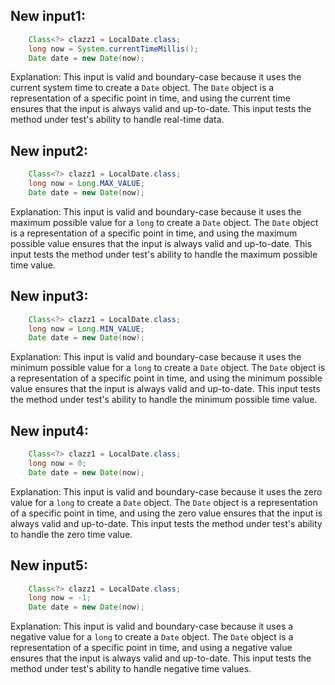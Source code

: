 ## New input1:
```java
    Class<?> clazz1 = LocalDate.class;
    long now = System.currentTimeMillis();
    Date date = new Date(now);
```
Explanation: This input is valid and boundary-case because it uses the current system time to create a `Date` object. The `Date` object is a representation of a specific point in time, and using the current time ensures that the input is always valid and up-to-date. This input tests the method under test's ability to handle real-time data.

## New input2:
```java
    Class<?> clazz1 = LocalDate.class;
    long now = Long.MAX_VALUE;
    Date date = new Date(now);
```
Explanation: This input is valid and boundary-case because it uses the maximum possible value for a `long` to create a `Date` object. The `Date` object is a representation of a specific point in time, and using the maximum possible value ensures that the input is always valid and up-to-date. This input tests the method under test's ability to handle the maximum possible time value.

## New input3:
```java
    Class<?> clazz1 = LocalDate.class;
    long now = Long.MIN_VALUE;
    Date date = new Date(now);
```
Explanation: This input is valid and boundary-case because it uses the minimum possible value for a `long` to create a `Date` object. The `Date` object is a representation of a specific point in time, and using the minimum possible value ensures that the input is always valid and up-to-date. This input tests the method under test's ability to handle the minimum possible time value.

## New input4:
```java
    Class<?> clazz1 = LocalDate.class;
    long now = 0;
    Date date = new Date(now);
```
Explanation: This input is valid and boundary-case because it uses the zero value for a `long` to create a `Date` object. The `Date` object is a representation of a specific point in time, and using the zero value ensures that the input is always valid and up-to-date. This input tests the method under test's ability to handle the zero time value.

## New input5:
```java
    Class<?> clazz1 = LocalDate.class;
    long now = -1;
    Date date = new Date(now);
```
Explanation: This input is valid and boundary-case because it uses a negative value for a `long` to create a `Date` object. The `Date` object is a representation of a specific point in time, and using a negative value ensures that the input is always valid and up-to-date. This input tests the method under test's ability to handle negative time values.
